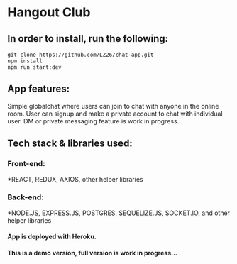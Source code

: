 # Hangout Club

## In order to install, run the following:

```
git clone https://github.com/LZ26/chat-app.git
npm install
npm run start:dev
```

## App features:

Simple globalchat where users can join to chat with anyone in the online room.
User can signup and make a private account to chat with individual user.
DM or private messaging feature is work in progress...

## Tech stack & libraries used:
### Front-end:

*REACT, REDUX, AXIOS, other helper libraries

### Back-end:
*NODE.JS, EXPRESS.JS, POSTGRES, SEQUELIZE.JS, SOCKET.IO, and other helper libraries

#### App is deployed with Heroku.

#### This is a demo version, full version is work in progress...
